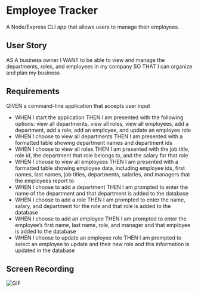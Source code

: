 # Employee Tracker

A Node/Express CLI app that allows users to manage their employees.

## User Story
AS A business owner
I WANT to be able to view and manage the departments, roles, and employees in my company
SO THAT I can organize and plan my business

## Requirements
GIVEN a command-line application that accepts user input
- WHEN I start the application
THEN I am presented with the following options: view all departments, view all roles, view all employees, add a department, add a role, add an employee, and update an employee role
- WHEN I choose to view all departments
THEN I am presented with a formatted table showing department names and department ids
- WHEN I choose to view all roles
THEN I am presented with the job title, role id, the department that role belongs to, and the salary for that role
- WHEN I choose to view all employees
THEN I am presented with a formatted table showing employee data, including employee ids, first names, last names, job titles, departments, salaries, and managers that the employees report to
- WHEN I choose to add a department
THEN I am prompted to enter the name of the department and that department is added to the database
- WHEN I choose to add a role
THEN I am prompted to enter the name, salary, and department for the role and that role is added to the database
- WHEN I choose to add an employee
THEN I am prompted to enter the employee’s first name, last name, role, and manager and that employee is added to the database
- WHEN I choose to update an employee role
THEN I am prompted to select an employee to update and their new role and this information is updated in the database 

## Screen Recording
![GIF](https://github.com/vanessalane/employee-manager/blob/master/employee_manager_demo.gif)
